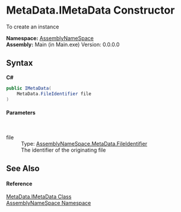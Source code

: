 # MetaData.IMetaData Constructor 
 

To create an instance

**Namespace:**&nbsp;<a href="6bcc80ef-5cfd-db5f-1eb2-7297d1c16397">AssemblyNameSpace</a><br />**Assembly:**&nbsp;Main (in Main.exe) Version: 0.0.0.0

## Syntax

**C#**<br />
``` C#
public IMetaData(
	MetaData.FileIdentifier file
)
```


#### Parameters
&nbsp;<dl><dt>file</dt><dd>Type: <a href="d1977a21-291f-230f-7b00-abec543ec9fd">AssemblyNameSpace.MetaData.FileIdentifier</a><br />The identifier of the originating file</dd></dl>

## See Also


#### Reference
<a href="8a18d4bc-7296-ed41-0dcf-8b92542f6855">MetaData.IMetaData Class</a><br /><a href="6bcc80ef-5cfd-db5f-1eb2-7297d1c16397">AssemblyNameSpace Namespace</a><br />